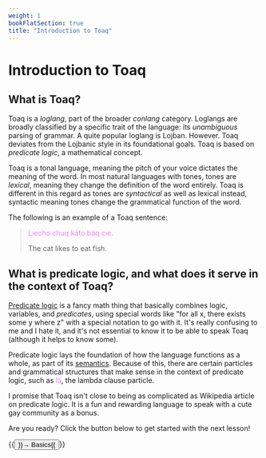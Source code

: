 ```yaml
---
weight: 1
bookFlatSection: true
title: "Introduction to Toaq"
---
```


# Introduction to Toaq

## What is Toaq?

Toaq is a *loglang*, part of the broader *conlang* category.
Loglangs are broadly classified by a specific trait of the language: its *unambiguous* parsing of grammar.
A quite popular loglang is Lojban. However. Toaq deviates from the Lojbanic style in its foundational goals.
Toaq is based on *predicate logic*, a mathematical concept.

Toaq is a tonal language, meaning the pitch of your voice dictates the meaning of the word.
In most natural languages with tones, tones are *lexical*, meaning they change the definition of the word entirely.
Toaq is different in this regard as tones are *syntactical* as well as lexical instead, syntactic meaning tones change the grammatical function of the word. 

The following is an example of a Toaq sentence:

> <css style="color:Violet;">Lıecho chuq káto báq cıe.</css>
>
> The cat likes to eat fish.


## What is predicate logic, and what does it serve in the context of Toaq?

[Predicate logic](https://en.wikipedia.org/wiki/First-order_logic) is a fancy math thing that basically combines logic, variables, and *predicates*, using special words like "for all x, there exists some y where z" with a special notation to go with it.
It's really confusing to me and I hate it, and it's not essential to know it to be able to speak Toaq (although it helps to know some).

Predicate logic lays the foundation of how the language functions as a whole, as part of its [semantics](https://en.wikipedia.org/wiki/Semantics).
Because of this, there are certain particles and grammatical structures that make sense in the context of predicate logic, such as <css style="color:Violet;">lä</css>, the lambda clause particle.

I promise that Toaq isn't close to being as complicated as Wikipedia article on predicate logic. It is a fun and rewarding language to speak with a cute gay community as a bonus.

Are you ready? Click the button below to get started with the next lesson!

{{<button relref="/docs/course/1">}}→ Basics{{</button>}}
